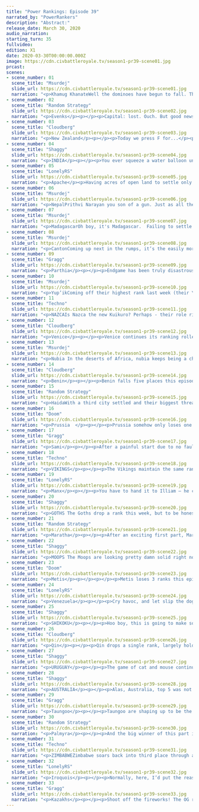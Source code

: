 ```yaml
---
title: "Power Rankings: Episode 39"
narrated_by: "PowerRankers"
description: "Abstract:"
release_date: March 30, 2020
audio_narration:
starting_turn: 35
fullvideo:
edition: X1
date: 2020-03-30T00:00:00.000Z
image: https://cdn.civbattleroyale.tv/season1-pr39-scene01.jpg
prcast:
scenes:
- scene_number: 01
  scene_title: "Msurdej"
  slide_url: https://cdn.civbattleroyale.tv/season1-pr39-scene01.jpg
  narration: "<p>Khamug KhanateWell the dominoes have begun to fall. The Khamug Khanate  is eliminated at 33rd place, a momentous occasion. Not only is this the first civ eliminated in the Endgame, but its also the first civ eliminated to get #1 on the Power Rankings. Yes, way back in Part 4, the Khanate was the #1 civ to be. In the early game, Jamukha expanded far and wide, creating a vast empire that won the hearts of the PRs. Then he did...nothing. For parts Jamukha did little if anything, squandering their gains and allowing peacekeepers to run through their lands. When the Qin finally did attack, while initially going the Khamugs way, the Qin managed to gain the upper hand, forcing the Khamugs to lose a lot of power going into the Endgame.And once in Endgame, Jamukha had little time to breathe, as Shikoku led a lightning assault on them in the first part. An assault that ends here, with the Khamugs dead, and the first #1 civ eliminated in CBRX Season 1.F</p>"
- scene_number: 02
  scene_title: "Random Strategy"
  slide_url: https://cdn.civbattleroyale.tv/season1-pr39-scene02.jpg
  narration: "<p>Evenks</p><p></p><p>Capital: lost. Ouch. But good news, the Evenks managed to run away and settle a second city! It's still just a small village at only pop 2, making the Evenks by far the weakest civ on the cylinder but ... oh wait, that one is also getting attacked. With nothing but a singular great general protecting it, it looks like it too will soon fall and the Evenks will be the 2nd civ out in Endgame. At least they outlived their neighbours the Khamugs. They might even have given minimal help in that elimination too! But yeah, the only hope for Evenk survival is a peace deal and very soon.</p>"
- scene_number: 03
  scene_title: "Cloudberg"
  slide_url: https://cdn.civbattleroyale.tv/season1-pr39-scene03.jpg
  narration: "<p>New Zealand</p><p></p><p>Today we press F for...</p><p></p><p>Wait a second, I’m getting a telegram from the sub. What’s this? Kiwis have been seen in the southern reaches of Tierra del Fuego, holding onto a newly-constructed outpost? Goddamn, Seddon’s not dead! In fact, he narrowly escaped death by fleeing Wellington with a settler, rebuilding a city shortly after his last one fell. He then made peace with Uruguay and hunkered down, figuring he can at least try to outlive the Evenks, who have maybe two turns left to live if they’re lucky.</p>"
- scene_number: 04
  scene_title: "Shaggy"
  slide_url: https://cdn.civbattleroyale.tv/season1-pr39-scene04.jpg
  narration: "<p>INDIA</p><p></p><p>You ever squeeze a water balloon until it pops? Well India is basically that right now. The loss of Allahabad and the apparent unwillingness to settle an existing settler have left India as a city state surrounded by 5 civs (yep, even Palmyra after an odd city swap). They may take back Allahabad with the swordsmen around the city, but the trireme reinforcements sitting outside Bago won’t let that happen for long. Honestly, I’ve always liked India the least of the Subcontinent Trio and I’ve been happily impressed by Nepal’s ability to actually claim a foothold in the mountains here. Unfortunately, I don’t think we’ll be seeing any more Indian nukes in Endgame.</p>"
- scene_number: 05
  scene_title: "LonelyRS"
  slide_url: https://cdn.civbattleroyale.tv/season1-pr39-scene05.jpg
  narration: "<p>Apache</p><p>Having acres of open land to settle only helps you if you live to see it. It’s a simple concept to grasp, but for Geronimo it’s proven hard to actualize, as the full might of both the Metis and the Iroquois had pulverized his civ in what may prove to be one of the most complete conquests of a nation to date. His capital is all but guaranteed to fall, and if the Iroquois can conquer their usual meleephobia Shis-Inday ought to join it. By the time the next part concludes – or, hell, even by the halfway point – he’ll be down to the desert city of Ka’Igwu and whatever other half-rate cities he manages to pump out while his empire collapses all around him. By the end of the part after that, odds are he’ll be nothing more than a memory. All this is to belabor one point made very clear to even a casual reader of the last part; namely, that the Apache are screwed. Outside of a peace deal with both their enemies in the next, oh, two turns or so, there’s no scenario in which they don’t become a mere rump state at best. Not up against these sorts of armies. So prime your f keys, pour one out, and think back to the great dullness that was the Aztecs. After all, pretty soon that’s where the Apache are going to be.</p><p></p>"
- scene_number: 06
  scene_title: "Msurdej"
  slide_url: https://cdn.civbattleroyale.tv/season1-pr39-scene06.jpg
  narration: "<p>NepalPrithvi Narayan you son of a gun. Just as all the world counted Nepal as basically dead, they began to pull out the stops. Settling a pair of cities in this part, Nepal has surged ahead of the lagging Indira. But there’s still a lot of fire to go through. With all of their neighbors still attacking them, Nepal is going to need to sue for peace soon, or else run the very real risk that they follow Jamukha out the door.</p>"
- scene_number: 07
  scene_title: "Msurdej"
  slide_url: https://cdn.civbattleroyale.tv/season1-pr39-scene07.jpg
  narration: "<p>MadagascarOh boy, it's Madagascar.  Failing to settle on the coast of Africa this week, madagascar has probably lost any chance of being relevant in a good way. But there’s still plenty of chance for them to mess with people. With only a small area to make a carpet, Ranavalona might have her troops start invading Zimbabwe’s coast. Or just sit around and do nothing. Knowing Madagascar, it’s probably the latter.</p>"
- scene_number: 08
  scene_title: "Msurdej"
  slide_url: https://cdn.civbattleroyale.tv/season1-pr39-scene08.jpg
  narration: "<p>CantonComing up next in the rumps, it’s the easily more likeable Canton. Nestled between the shadows of the Taungoo and the Qin, Ching Shih is doing her best to lead her people to greatness. She’s joined the “We Hate Nepal Club”, and is trying to capture Gorkha from the north. But her position is tenuous. If her neighbors decide to remove her, she’ll be hard pressed to stop them.</p>"
- scene_number: 09
  scene_title: "Gragg"
  slide_url: https://cdn.civbattleroyale.tv/season1-pr39-scene09.jpg
  narration: "<p>Parthia</p><p></p><p>Endgame has been truly disastrous for Parthia. They’ve lost 2 cities the past two episodes and are already boxed in. That’s why their rank dropped… oh, they rose 2 last week and 1 this week… Well, just goes to show how Endgame is balanced against small civs. Simply dying a little slower than civs like the Khamugs, Evenks, India, etc. have kept its rank afloat. Don’t be fooled though, Parthia is not doing good by any metric. They’ll get down a third early next episode though. Let’s hope they don’t give this one away.</p>"
- scene_number: 10
  scene_title: "Msurdej"
  slide_url: https://cdn.civbattleroyale.tv/season1-pr39-scene10.jpg
  narration: "<p>Yup’ikComing off their highest rank last week (their Yup’eak if you will), Apaanugpak finds himself at his second highest rank. This is mostly due to isolation, as his stats are mediocre. But that might change soon. The Haida are on the warpath, advancing up the West Coast in war canoes. The Shikoku are solidifying their holdings in Northeastern Asia. It’s only a matter of time before one of these civs reach the Yup’ik cities and take them down a peg or three. </p>"
- scene_number: 11
  scene_title: "Techno"
  slide_url: https://cdn.civbattleroyale.tv/season1-pr39-scene11.jpg
  narration: "<p>NAZCAIs Nazca the new Kuikuro? Perhaps - their role right now is much the same as the Kuikuro pre-Endgame. They seem intent on establishing themselves as an unconquerable buffer state between Venezuela and Uruguay, as despite a Venezuelan DOW, their two cities look unconquerable for the time being and they have a third settler lined up to expand their lands to the east. </p>"
- scene_number: 12
  scene_title: "Cloudberg"
  slide_url: https://cdn.civbattleroyale.tv/season1-pr39-scene12.jpg
  narration: "<p>Venice</p><p></p><p>Venice continues its ranking rollercoaster ride, gaining five ranks this episode despite being the target of multiple declarations of war, and probably the weakest civ in Europe to boot. Of course, despite being the weakest civ in Europe, they’re also the European civ with the most production, clocking in at 11th place in this key demographic. So what the hell do we do with Venice? Will they use their production to build an army and defend their lands, or will they just roll over and die? Most power rankers, I think, would say the former, but the fact that they’ve risen so much suggests that you should trust the rankers’ actions more than their words.</p>"
- scene_number: 13
  scene_title: "Msurdej"
  slide_url: https://cdn.civbattleroyale.tv/season1-pr39-scene13.jpg
  narration: "<p>Nubia In the deserts of Africa, nubia keeps being a cheeky little bugger. Not only did they repel the attacks from the Benin, but also have launched a moderately successful (So far) attack on Zimbabwe. All while being attacked by Palmyra in the north. While they’re certainly in the midst of a lot, Nubia is doing their darndest to survive, and doing a much better job of it than some civs (*coughIndiacough*)</p>"
- scene_number: 14
  scene_title: "Cloudberg"
  slide_url: https://cdn.civbattleroyale.tv/season1-pr39-scene14.jpg
  narration: "<p>Benin</p><p></p><p>Benin falls five places this episode after failing to settle any new cities and losing one of their existing cities to Nubia, a civ that they should have been able to beat easily. Benin still has a lot of room to expand, but at the rate they’re going, other civs are going to get there first. Zimbabwe has already settled almost all of its available space, and they’ll surely be eyeing Benin’s corner of the continent soon if Ewuare doesn’t get his ass in gear soon.</p>"
- scene_number: 15
  scene_title: "Random Strategy"
  slide_url: https://cdn.civbattleroyale.tv/season1-pr39-scene15.jpg
  narration: "<p>HaidaWith a third city settled and their biggest threat, the Metis, uncharacteristically not settling, Haida rises 3 ranks. They have overtaken Benin, Nubia and Nazca. The most exciting event at this point is the war against Yup'ik. The Yup'ik have only recently researched sailing (they didn't start with it) so do not have much of a navy yet. That is not good for a nation whose capital is a 1-tile island. Even worse for them: they have not unlocked walls yet. That means that Haidan war canoes should have an easy time fighting. Haida currently has about twice the Yup'ik military and 1.5 times as much production so should continue to be at an advantage as time passes on. The most difficult aspect of this war in fact looks like it is the geography, as the Aleutian islands appear to have been replaced by an Aleutian peninsula which is currently forcing Haida to make a slight detour. If Haida is indeed successful this war , then they will be in a great position to become the North Pacific Power (now that Shikoku no longer spawns here)</p>"
- scene_number: 16
  scene_title: "Doom"
  slide_url: https://cdn.civbattleroyale.tv/season1-pr39-scene16.jpg
  narration: "<p>Prussia  </p><p></p><p>Prussia somehow only loses one rank despite arguably the biggest blunder of endgame so far. After a stellar first episode which saw them settling well and their northern neighbours faltering, Prussia decided to follow up by trading away Berlin in an irrelevant war. As Palmyra has no one way of reinforcing the city, the Goths can waltz in at a moment's notice, giving them a foothold 3 times away from the Prussian capital. With the Kazakhs already closing in from the east Prussia can't afford anymore losses. Venice is their weakest neighbour but Prussia need to step up their game if they want to start taking cities</p>"
- scene_number: 17
  scene_title: "Gragg"
  slide_url: https://cdn.civbattleroyale.tv/season1-pr39-scene17.jpg
  narration: "<p>Sami</p><p></p><p>After a painful start due to no fault of their own, Sami have gotten back into the game. They quickly caught up with the Vikings, even surpassing them in many stats. The next nearest neighbor, the Goths, have had a slow start and remain in three cities. Sami success is solely dependent on overcoming the Vikings. </p>"
- scene_number: 18
  scene_title: "Techno"
  slide_url: https://cdn.civbattleroyale.tv/season1-pr39-scene18.jpg
  narration: "<p>VIKINGS</p><p></p><p>The Vikings maintain the same rank as last part, but their fortunes are no longer quite as bright. The Sami have caught up after their sluggish start, and after a failed war with them, the Vikings look stuck in Scandinavia. The Vikings have always been more of a naval power, but with the Manx proving to be far stronger this time around, the Vikings are poised to struggle to reach the same heights they had pre-Endgame. It certainly doesn't help that the Vikings have yet to build a navy.</p>"
- scene_number: 19
  scene_title: "LonelyRS"
  slide_url: https://cdn.civbattleroyale.tv/season1-pr39-scene19.jpg
  narration: "<p>Manx</p><p></p><p>You have to hand it to Illiam — he could easily have just played like Madagascar has, turtling on his island without ever once entertaining thoughts of a mainland venture, wiling his time away with a future secured in its obscurity. But instead he’s come out of the gate swinging, making landfall on to Europe early and now establishing Venice without a doubt as the whipping boy of the region. He probably won’t take Burano, not when his fellows don’t have to fiddle around with embarkation and naval warfare to get their units to the front, but it’ll be a good effort regardless, and with areas like Denmark, Greenland, and Switzerland still unclaimed, the path to the same sort of regional power status he enjoyed early on in the last game is wide open. And if the Vikings stay this week, there’s a chance he might even be able to bargain for something more. So give it up for Illiam Dhone. He probably won’t win, and he likely won’t even crack the top ten, but he’s made Europe a hell of a lot more interesting. And for an audience as infatuated with bloodlust as this one, that’s playing to his lofty expectations.</p>"
- scene_number: 20
  scene_title: "Shaggy"
  slide_url: https://cdn.civbattleroyale.tv/season1-pr39-scene20.jpg
  narration: "<p>GOTHS The Goths drop a rank this week, but to be honest I think it’s a negligible drop. The change is entirely based on Palmyra’s ability to find its footing and become a major rival in the region rather than any fault of the Goths (other than bumrushing through Europe I guess, but when was that ever going to happen). Credit where credit is due though, the Goths were very effective in their defense against Palmyra and they’re holding strong against the Kazakhs. Asaak may fall, but there look to be reinforcements coming from the capital to retake it, if not defend it outright. Not many civs right now could take that kind of beating and still seem like they’re growing strongly. I think they have a lot of options once they build up their production base and start looking towards their neighbors’ lands.</p><p></p><p></p>"
- scene_number: 21
  scene_title: "Random Strategy"
  slide_url: https://cdn.civbattleroyale.tv/season1-pr39-scene21.jpg
  narration: "<p>Maratha</p><p></p><p>After an exciting first part, Maratha did less this second part and drop below Venezuela and Palmyra. They are currently trying to squeeze their army through a 1 tile gap to go attack Nepal 1 unit at a time, an endeavour that seems mostly futile now that Nepal has built walls. Instead, they should go back to fighting India, who currently lack walls (though they have just finished researching them so not for long). India also lacks the natural mountains defences that Nepal has, and of course only has 1 city, leading them to be far weaker. Alternatively, Maratha could research sailing and try settling Indonesia before Taungoo reaches it , just like they did in the original. The aim of the early game is, after all, to get as many cities as possible, and there aren't many left that can be obtained by war but plenty that can be obtained by settling.</p>"
- scene_number: 22
  scene_title: "Shaggy"
  slide_url: https://cdn.civbattleroyale.tv/season1-pr39-scene22.jpg
  narration: "<p>MOOPS The Moops are looking pretty damn solid right now. A slow Venice and some quality production bonuses to start the game off have combined to give us an imposing Moopish Iberia and France. No foothold in Africa yet, but there is still space as Benin hasn’t been rushing any settlers across the Sahara. But frankly, I kind of want to see what the Moops can do in Europe first. Also, their drop out of the top 10 is more or less just the reshuffling as more civs get cities down and start emerging as more stable or dominant in their region (looking at you Venezuela and Palmyra).</p>"
- scene_number: 23
  scene_title: "Doom"
  slide_url: https://cdn.civbattleroyale.tv/season1-pr39-scene23.jpg
  narration: "<p>Metis</p><p></p><p></p><p>Metis loses 3 ranks this episode as the Iroquois remain ascendant. The Iroquois have significantly better stats than the Metis, more specifically the Iroquois have the number 1 military in the cylinder and could potentially steal the remaining Apache cities, isolating the Metis further. Simply put, Riel needs more time to build up before he can be a serious contender to the Iroqouis. While this is a promising start it may not be enough.</p><p></p>"
- scene_number: 24
  scene_title: "LonelyRS"
  slide_url: https://cdn.civbattleroyale.tv/season1-pr39-scene24.jpg
  narration: "<p>Venezuela</p><p></p><p>Cry havoc, and let slip the dogs of war! Venezuela has declared war on the Nazca, outnumbering their foe by a factor of two and some change, in what would be one of the most exciting bouts on the cylinder… were this not South America, land of jungles and early game stagnation begetting late game domination. If Uruguay couldn’t take a single Kuikuro city for centuries, there’s little reason to believe that Venezuela will do any better against a stronger foe. But, then again, Chavez has made it quite easy to believe he can triumph in a region where the greatest enemies are the trees. Cahuachi’s armed forces are almost entirely naval, and Chauchilla is manned by a skeleton crew, while Venezuela is bringing city-destroying catapults to the front. Factor in that his army’s already begun to bridge the gap between the two civs, and Hugo Chavez might not get a better opportunity until artillery are invented. Of course, it’s not like he needs Nazcan clay to be relevant, not when the fall of the Apache and Uruguayan forward settling has treated them to a decent chunk of both Americas to call their own. But if he wants to stand a chance against the monster to his south, this war is critical. Either he’ll die an Ethiopia, or live to see himself become the Boers. The floor’s high for Venezuela as is, but the ceiling might just be even higher than any of us can imagine.</p>"
- scene_number: 25
  scene_title: "Shaggy"
  slide_url: https://cdn.civbattleroyale.tv/season1-pr39-scene25.jpg
  narration: "<p>SHIKOKU</p><p></p><p>Hoo boy, this is going to make some people mad. Despite emerging victorious in the Asian Trio of Hell: Part 2: Electric Boogaloo: The Re-Killing, it looks like Shikoku has DROPPED 4 ranks. I’m not going to lie, we definitely had Shikoku overranked in the last part. Not because of some expectation that they would lose to their rivals, but more, I think, because we overvalued what those lands would be worth and undervalued the potential for the Kazakhs and Qin to start creeping east and north, respectively. That being said, top 10 is still definitely the place for Shikoku. Their initial border rivals are either eliminated or neutralized, they have continued to be very competitive technologically in the region, and with their new city captures they are pretty high up on the city count list. And its only part 2 of Endgame. From here on out, it’ll be more of an uphill climb for Shikoku, but with some clever strategery and maybe a bit of help from the south (looking at you Taungoo), they definitely have a good shot at being the dominant north Asian power.</p><p></p>"
- scene_number: 26
  scene_title: "Cloudberg"
  slide_url: https://cdn.civbattleroyale.tv/season1-pr39-scene26.jpg
  narration: "<p>Qin</p><p></p><p>Qin drops a single rank, largely holding steady in the bottom half of the top 10 as the power rankers start to wonder whether they’ll start expanding to match their massive military. Qin didn’t found any new cities this part and are sitting on three, the same as their much weaker neighbor Canton, which also just settled Hong Kong right next to their borders. Will this slap in Ying Zheng’s face wake him up and cause him to go on a bloodthirsty rampage? If it doesn’t, East Asia might be Shikoku’s to lose.</p>"
- scene_number: 27
  scene_title: "Shaggy"
  slide_url: https://cdn.civbattleroyale.tv/season1-pr39-scene27.jpg
  narration: "<p>URUGUAY</p><p></p><p>The game of cat and mouse continues all the way down to Tierra del Fuego, but Lavalleja doesn’t seem to be concerned with spending much to finish Seddon off. With more to worry about to the north, Uruguay can’t spend too long chasing New Zealand to the end of the world. Venezuela is building up a hell of an army and Nazca look to be sending a settler along Uruguay’s borders. I expect South America to heat up even more in the coming parts if that settler gets plopped on a tile that Lavalleja had his eye on. The climb back to prime Guay status continues this week as they rise 2 ranks.</p><p></p>"
- scene_number: 28
  scene_title: "Shaggy"
  slide_url: https://cdn.civbattleroyale.tv/season1-pr39-scene28.jpg
  narration: "<p>AUSTRALIA</p><p></p><p>Alas, Australia, top 5 was not where you end up when you construct Machu Picchu on what appears to be the ONLY mountain in their borders and also spend production making the Great Wall of Australia, which will I guess protect Canberra’s and Sydney’s babies from dingoes. Great going, Hawke, you still have crazy stats and a continent to yourself.</p><p></p>"
- scene_number: 29
  scene_title: "Gragg"
  slide_url: https://cdn.civbattleroyale.tv/season1-pr39-scene29.jpg
  narration: "<p>Taungoo</p><p></p><p>Taungoo are shaping up to be the dark horse of Endgame. Certainly not an underdog but the difficult terrain and powerful neighbors have lowered expectations for them. So far they have been one of the more aggressive civs with not much to show for it. The previously mentioned terrain is to blame for that. They have finally made landfall on the Indian subcontinent though. If they can grow that landfall to 2 or 3 good cities they will be a major player again. If not, I’m concerned about their ability to break into mainland Asia at all. </p>"
- scene_number: 30
  scene_title: "Random Strategy"
  slide_url: https://cdn.civbattleroyale.tv/season1-pr39-scene30.jpg
  narration: "<p>Palmyra</p><p></p><p>And the big winner of this part is Palmyra! They were gifted, not one, but two cities entirely for free!Berlin by Prussia and Merv by Parthia! Zenobia truly is a masterful negotiator this round.  With these generous donations, they are now 4th in city count and 2nd in production. What's more, their neighbours are looking particularly weak: Parthia has lost half its cities to peace deals and is looking rather squashed. The Goths are slightly less squashed but still fairly surrounded. Nubia is stuck in the desert fighting Benin. Meanwhile Venice is about to lose Crete to Palmyra's navy - and they might lose even more... Yes: things are looking very good for Palmyra right now. The biggest worry right now is actually Zimbabwe, who have discovered optics and who could therefore theoretically settle in Arabia before Palmyra gets round to it. But if Zimbabwe prefers to not go that far out, then it's free land for Palmyra to grab up whenever they want. All in all, things are looking really good for Palmyra.</p><p></p><p></p>"
- scene_number: 31
  scene_title: "Techno"
  slide_url: https://cdn.civbattleroyale.tv/season1-pr39-scene31.jpg
  narration: "<p>ZIMBABWEZimbabwe soars back into third place through an aggressive settling spree. With 8 cities under their belt, they're tied for first in this important early-game statistic. They've also successfully blocked Madagascar from most mainland positions, all but ensuring their dominant spot on the continent that seemed less certain after the Beninese conquests in Part 37. Their position is not without fault, though, as Nubia seems eager to block their expansion before Zimbabwe has time to get its new cities busy building units.</p>"
- scene_number: 32
  scene_title: "LonelyRS"
  slide_url: https://cdn.civbattleroyale.tv/season1-pr39-scene32.jpg
  narration: "<p>Iroquois</p><p></p><p>Normally, here, I’d put the reason for the Iroquois’ fall. The issue right now is that there really isn’t one. After all, the Iroquois did spend last part declaring war on a declining neighbor, denying their larger neighbor a chance to claim the region, and generally being as effortlessly well-run as they were last time around. The only reason they’ve fallen at all is because the Kazakhs have just gotten off to an ever-so-slightly better start out of the gate, but, this early in the game, the difference between first and second only really dictates whose slide it is that gets to show up in the part. What matters isn’t your ranking compared to the world, it’s your ranking compared to your region. And in that regard, the Iroquois are just as show-stoppingly powerful as ever. With the Apache crippled, the Yup’ik vulnerable, and the Haida underwhelming, the Iroquois have only one real challenger, and the Metis are more a pretender to the throne than anything. The Kazakhs have had all the advantages early on in the game, yes. But it’d be foolish to count the Iroquois out after a one-spot slip due to forces beyond their control. So don’t be surprised if these guys are back in the driver’s seat for good in a part. Given how they played last run, the odds of this being the sole interruption of their Endgame hegemony are more likely than you think.</p>"
- scene_number: 33
  scene_title: "Gragg"
  slide_url: https://cdn.civbattleroyale.tv/season1-pr39-scene33.jpg
  narration: "<p>Kazakhs</p><p></p><p>Shoot off the fireworks! The OG rank 1 has returned! Two episodes in and they already can’t fit in one screenshot. Their neighbors in the Goths, Parthia, Evenks, and Khamugs have all had bad parts. While it initially seemed Shikoku would be a threat, their stats are simply bad. Even if Shikoku does turn things around, they are far enough away that the Kazakhs have free reign of an enormous portion of Asia. </p>"
---
```

